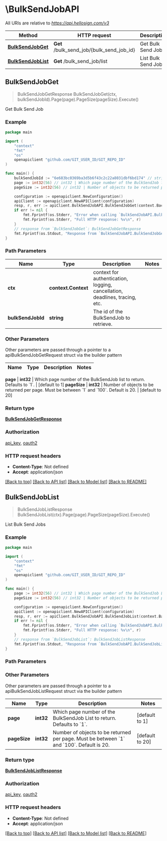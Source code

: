 # \BulkSendJobAPI

All URIs are relative to *https://api.hellosign.com/v3*

Method | HTTP request | Description
------------- | ------------- | -------------
[**BulkSendJobGet**](BulkSendJobAPI.md#BulkSendJobGet) | **Get** /bulk_send_job/{bulk_send_job_id} | Get Bulk Send Job
[**BulkSendJobList**](BulkSendJobAPI.md#BulkSendJobList) | **Get** /bulk_send_job/list | List Bulk Send Jobs



## BulkSendJobGet

> BulkSendJobGetResponse BulkSendJobGet(ctx, bulkSendJobId).Page(page).PageSize(pageSize).Execute()

Get Bulk Send Job



### Example

```go
package main

import (
	"context"
	"fmt"
	"os"
	openapiclient "github.com/GIT_USER_ID/GIT_REPO_ID"
)

func main() {
	bulkSendJobId := "6e683bc0369ba3d5b6f43c2c22a8031dbf6bd174" // string | The id of the BulkSendJob to retrieve.
	page := int32(56) // int32 | Which page number of the BulkSendJob list to return. Defaults to `1`. (optional) (default to 1)
	pageSize := int32(56) // int32 | Number of objects to be returned per page. Must be between `1` and `100`. Default is 20. (optional) (default to 20)

	configuration := openapiclient.NewConfiguration()
	apiClient := openapiclient.NewAPIClient(configuration)
	resp, r, err := apiClient.BulkSendJobAPI.BulkSendJobGet(context.Background(), bulkSendJobId).Page(page).PageSize(pageSize).Execute()
	if err != nil {
		fmt.Fprintf(os.Stderr, "Error when calling `BulkSendJobAPI.BulkSendJobGet``: %v\n", err)
		fmt.Fprintf(os.Stderr, "Full HTTP response: %v\n", r)
	}
	// response from `BulkSendJobGet`: BulkSendJobGetResponse
	fmt.Fprintf(os.Stdout, "Response from `BulkSendJobAPI.BulkSendJobGet`: %v\n", resp)
}
```

### Path Parameters


Name | Type | Description  | Notes
------------- | ------------- | ------------- | -------------
**ctx** | **context.Context** | context for authentication, logging, cancellation, deadlines, tracing, etc.
**bulkSendJobId** | **string** | The id of the BulkSendJob to retrieve. | 

### Other Parameters

Other parameters are passed through a pointer to a apiBulkSendJobGetRequest struct via the builder pattern


Name | Type | Description  | Notes
------------- | ------------- | ------------- | -------------

 **page** | **int32** | Which page number of the BulkSendJob list to return. Defaults to &#x60;1&#x60;. | [default to 1]
 **pageSize** | **int32** | Number of objects to be returned per page. Must be between &#x60;1&#x60; and &#x60;100&#x60;. Default is 20. | [default to 20]

### Return type

[**BulkSendJobGetResponse**](BulkSendJobGetResponse.md)

### Authorization

[api_key](../README.md#api_key), [oauth2](../README.md#oauth2)

### HTTP request headers

- **Content-Type**: Not defined
- **Accept**: application/json

[[Back to top]](#) [[Back to API list]](../README.md#documentation-for-api-endpoints)
[[Back to Model list]](../README.md#documentation-for-models)
[[Back to README]](../README.md)


## BulkSendJobList

> BulkSendJobListResponse BulkSendJobList(ctx).Page(page).PageSize(pageSize).Execute()

List Bulk Send Jobs



### Example

```go
package main

import (
	"context"
	"fmt"
	"os"
	openapiclient "github.com/GIT_USER_ID/GIT_REPO_ID"
)

func main() {
	page := int32(56) // int32 | Which page number of the BulkSendJob List to return. Defaults to `1`. (optional) (default to 1)
	pageSize := int32(56) // int32 | Number of objects to be returned per page. Must be between `1` and `100`. Default is 20. (optional) (default to 20)

	configuration := openapiclient.NewConfiguration()
	apiClient := openapiclient.NewAPIClient(configuration)
	resp, r, err := apiClient.BulkSendJobAPI.BulkSendJobList(context.Background()).Page(page).PageSize(pageSize).Execute()
	if err != nil {
		fmt.Fprintf(os.Stderr, "Error when calling `BulkSendJobAPI.BulkSendJobList``: %v\n", err)
		fmt.Fprintf(os.Stderr, "Full HTTP response: %v\n", r)
	}
	// response from `BulkSendJobList`: BulkSendJobListResponse
	fmt.Fprintf(os.Stdout, "Response from `BulkSendJobAPI.BulkSendJobList`: %v\n", resp)
}
```

### Path Parameters



### Other Parameters

Other parameters are passed through a pointer to a apiBulkSendJobListRequest struct via the builder pattern


Name | Type | Description  | Notes
------------- | ------------- | ------------- | -------------
 **page** | **int32** | Which page number of the BulkSendJob List to return. Defaults to &#x60;1&#x60;. | [default to 1]
 **pageSize** | **int32** | Number of objects to be returned per page. Must be between &#x60;1&#x60; and &#x60;100&#x60;. Default is 20. | [default to 20]

### Return type

[**BulkSendJobListResponse**](BulkSendJobListResponse.md)

### Authorization

[api_key](../README.md#api_key), [oauth2](../README.md#oauth2)

### HTTP request headers

- **Content-Type**: Not defined
- **Accept**: application/json

[[Back to top]](#) [[Back to API list]](../README.md#documentation-for-api-endpoints)
[[Back to Model list]](../README.md#documentation-for-models)
[[Back to README]](../README.md)

